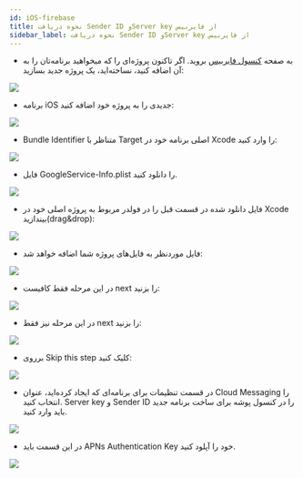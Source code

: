 ```yaml
---
id: iOS-firebase
title: نحوه دریافت Sender ID وServer key از فایربیس
sidebar_label: نحوه دریافت Sender ID وServer key از فایربیس
---
```


* به صفحه [کنسول فایربیس](https://console.firebase.google.com) بروید. اگر تاکنون پروژه‌ای را که میخواهید برنامه‌تان را به آن اضافه کنید، نساخته‌اید، یک پروژه جدید بسازید:

<img src="/static/img/iOS/14. firebase.png" />

* برنامه iOS جدیدی را به پروژه خود اضافه کنید:
<img src="/static/img/iOS/15. firebase.png" />

* Bundle Identifier متناظر با Target اصلی برنامه خود در Xcode را وارد کنید:

<img src="/static/img/iOS/16. firebase.png" />

* فایل GoogleService-Info.plist را دانلود کنید.

<img src="/static/img/iOS/17. firebase.png" />

* فایل دانلود شده در قسمت قبل را در فولدر مربوط به پروژه اصلی خود در Xcode بیندازید(drag&drop):

<img src="/static/img/iOS/18. firebase.png" />

* فایل موردنظر به فایل‌های پروژه شما اضافه خواهد شد:

<img src="/static/img/iOS/19. firebase.png" />

* در این مرحله فقط کافیست next را بزنید:

<img src="/static/img/iOS/20. firebase.png" />

* در این مرحله نیز فقط next را بزنید:

<img src="/static/img/iOS/21. firebase.png" />

* برروی Skip this step کلیک کنید:

<img src="/static/img/iOS/22. firebase.png" />

* در قسمت تنظیمات برای برنامه‌ای که ایجاد کرده‌اید، عنوان Cloud Messaging را انتخاب کنید. Server key و Sender ID را در کنسول پوشه برای ساخت برنامه جدید باید وارد کنید.

<img src="/static/img/iOS/23. firebase.png" />

* در این قسمت باید APNs Authentication Key خود را آپلود کنید.
<img src="/static/img/iOS/24. firebase.png" />